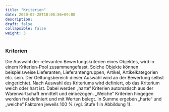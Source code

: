 ```yaml
---
title: "Kriterien"
date: 2020-02-28T10:08:56+09:00
description: 
draft: false
collapsible: false
weight: 3
---
```

### Kriterien

Die Auswahl der relevanten Bewertungskriterien eines Objektes, wird in einem Kriterien-Pool
zusammengefasst. Solche Objekte können beispielsweise Lieferanten, Lieferantengruppen, 
Artikel, Artikelkategorien etc. sein. Der Geltungsbereich dieser Auswahl wird an der Bewertung selbst eingerichtet. Nach Auswahl des Kriteriums wird definiert, ob das Kriterium weich 
oder hart ist. Dabei werden „harte“ Kriterien automatisch aus der Warenwirtschaft ermittelt
und einbezogen. „Weiche“ Kriterien hingegen werden frei definiert und mit Werten belegt. In 
Summe ergeben „harte“ und „weiche“ Faktoren jeweils 100 % (vgl. Stufe 1 in Abbildung 1).